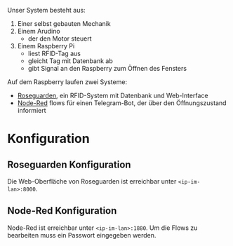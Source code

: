 Unser System besteht aus:

1. Einer selbst gebauten Mechanik
2. Einem Arudino
    * der den Motor steuert
3. Einem Raspberry Pi
    * liest RFID-Tag aus
    * gleicht Tag mit Datenbank ab
    * gibt Signal an den Raspberry zum Öffnen des Fensters

Auf dem Raspberry laufen zwei Systeme:

* [Roseguarden](https://github.com/mdrobisch/roseguarden), ein RFID-System mit Datenbank und Web-Interface
* [Node-Red](https://nodered.org/) flows für einen Telegram-Bot, der über den Öffnungszustand informiert
    
# Konfiguration

## Roseguarden Konfiguration

Die Web-Oberfläche von Roseguarden ist erreichbar unter `<ip-im-lan>:8000`.

## Node-Red Konfiguration

Node-Red ist erreichbar unter `<ip-im-lan>:1880`. Um die Flows zu bearbeiten muss ein Passwort eingegeben werden.
